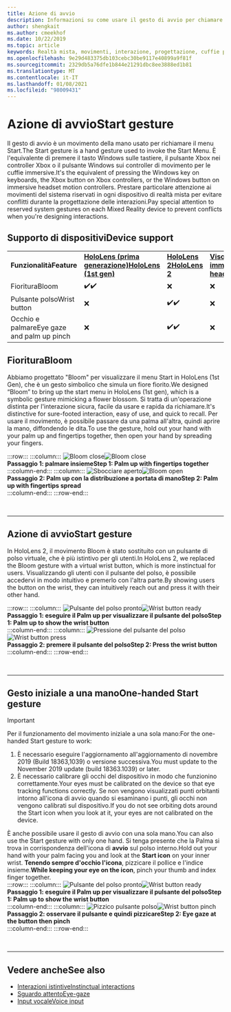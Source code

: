```yaml
---
title: Azione di avvio
description: Informazioni su come usare il gesto di avvio per chiamare il menu Start in HoloLens e gli auricolari immersivi con la realtà mista di Windows.
author: shengkait
ms.author: cmeekhof
ms.date: 10/22/2019
ms.topic: article
keywords: Realtà mista, movimenti, interazione, progettazione, cuffie per realtà mista, cuffie con realtà mista di Windows, auricolare realtà virtuale, HoloLens, MRTK, Toolkit realtà mista, Bloom
ms.openlocfilehash: 9e29d483375db103cebc30be9117e40899a9f81f
ms.sourcegitcommit: 2329db5a76dfe1b844e21291dbc8ee3888ed1b81
ms.translationtype: MT
ms.contentlocale: it-IT
ms.lasthandoff: 01/08/2021
ms.locfileid: "98009431"
---
```

# <a name="start-gesture"></a><span data-ttu-id="2ea0d-104">Azione di avvio</span><span class="sxs-lookup"><span data-stu-id="2ea0d-104">Start gesture</span></span>

<span data-ttu-id="2ea0d-105">Il gesto di avvio è un movimento della mano usato per richiamare il menu Start.</span><span class="sxs-lookup"><span data-stu-id="2ea0d-105">The Start gesture is a hand gesture used to invoke the Start Menu.</span></span> <span data-ttu-id="2ea0d-106">È l'equivalente di premere il tasto Windows sulle tastiere, il pulsante Xbox nei controller Xbox o il pulsante Windows sui controller di movimento per le cuffie immersive.</span><span class="sxs-lookup"><span data-stu-id="2ea0d-106">It's the equivalent of pressing the Windows key on keyboards, the Xbox button on Xbox controllers, or the Windows button on immersive headset motion controllers.</span></span> <span data-ttu-id="2ea0d-107">Prestare particolare attenzione ai movimenti del sistema riservati in ogni dispositivo di realtà mista per evitare conflitti durante la progettazione delle interazioni.</span><span class="sxs-lookup"><span data-stu-id="2ea0d-107">Pay special attention to reserved system gestures on each Mixed Reality device to prevent conflicts when you're designing interactions.</span></span>

## <a name="device-support"></a><span data-ttu-id="2ea0d-108">Supporto di dispositivi</span><span class="sxs-lookup"><span data-stu-id="2ea0d-108">Device support</span></span>

<table>
    <colgroup>
    <col width="25%" />
    <col width="25%" />
    <col width="25%" />
    <col width="25%" />
    </colgroup>
    <tr>
        <td><span data-ttu-id="2ea0d-109"><strong>Funzionalità</strong></span><span class="sxs-lookup"><span data-stu-id="2ea0d-109"><strong>Feature</strong></span></span></td>
        <td><span data-ttu-id="2ea0d-110"><a href="../hololens-hardware-details.md"><strong>HoloLens (prima generazione)</strong></a></span><span class="sxs-lookup"><span data-stu-id="2ea0d-110"><a href="../hololens-hardware-details.md"><strong>HoloLens (1st gen)</strong></a></span></span></td>
        <td><span data-ttu-id="2ea0d-111"><a href="https://docs.microsoft.com/hololens/hololens2-hardware"><strong>HoloLens 2</strong></span><span class="sxs-lookup"><span data-stu-id="2ea0d-111"><a href="https://docs.microsoft.com/hololens/hololens2-hardware"><strong>HoloLens 2</strong></span></span></td>
        <td><span data-ttu-id="2ea0d-112"><a href="../discover/immersive-headset-hardware-details.md"><strong>Visori VR immersive</strong></a></span><span class="sxs-lookup"><span data-stu-id="2ea0d-112"><a href="../discover/immersive-headset-hardware-details.md"><strong>Immersive headsets</strong></a></span></span></td>
    </tr>
     <tr>
        <td><span data-ttu-id="2ea0d-113">Fioritura</span><span class="sxs-lookup"><span data-stu-id="2ea0d-113">Bloom</span></span></td>
        <td><span data-ttu-id="2ea0d-114">✔️</span><span class="sxs-lookup"><span data-stu-id="2ea0d-114">✔️</span></span></td>
        <td>❌</td>
        <td>❌</td>
    </tr>
     <tr>
        <td><span data-ttu-id="2ea0d-115">Pulsante polso</span><span class="sxs-lookup"><span data-stu-id="2ea0d-115">Wrist button</span></span></td>
        <td>❌</td>
        <td><span data-ttu-id="2ea0d-116">✔️</span><span class="sxs-lookup"><span data-stu-id="2ea0d-116">✔️</span></span></td>
        <td>❌</td>
    </tr>
    <tr>
        <td><span data-ttu-id="2ea0d-117">Occhio e palmare</span><span class="sxs-lookup"><span data-stu-id="2ea0d-117">Eye gaze and palm up pinch</span></span></td>
        <td>❌</td>
        <td><span data-ttu-id="2ea0d-118">✔️</span><span class="sxs-lookup"><span data-stu-id="2ea0d-118">✔️</span></span></td>
        <td>❌</td>
    </tr>
</table>

## <a name="bloom"></a><span data-ttu-id="2ea0d-119">Fioritura</span><span class="sxs-lookup"><span data-stu-id="2ea0d-119">Bloom</span></span>

<span data-ttu-id="2ea0d-120">Abbiamo progettato "Bloom" per visualizzare il menu Start in HoloLens (1st Gen), che è un gesto simbolico che simula un fiore fiorito.</span><span class="sxs-lookup"><span data-stu-id="2ea0d-120">We designed “Bloom” to bring up the start menu in HoloLens (1st gen), which is a symbolic gesture mimicking a flower blossom.</span></span> <span data-ttu-id="2ea0d-121">Si tratta di un'operazione distinta per l'interazione sicura, facile da usare e rapida da richiamare.</span><span class="sxs-lookup"><span data-stu-id="2ea0d-121">It's distinctive for sure-footed interaction, easy of use, and quick to recall.</span></span> <span data-ttu-id="2ea0d-122">Per usare il movimento, è possibile passare da una palma all'altra, quindi aprire la mano, diffondendo le dita.</span><span class="sxs-lookup"><span data-stu-id="2ea0d-122">To use the gesture, hold out your hand with your palm up and fingertips together, then open your hand by spreading your fingers.</span></span>

:::row:::
    :::column:::
        <span data-ttu-id="2ea0d-123">![Bloom close](images/bloom-close.png)</span><span class="sxs-lookup"><span data-stu-id="2ea0d-123">![Bloom close](images/bloom-close.png)</span></span><br>
        <span data-ttu-id="2ea0d-124">**Passaggio 1: palmare insieme**</span><span class="sxs-lookup"><span data-stu-id="2ea0d-124">**Step 1: Palm up with fingertips together**</span></span><br>
    :::column-end:::
    :::column:::
        <span data-ttu-id="2ea0d-125">![Sbocciare aperto](images/bloom-open.png)</span><span class="sxs-lookup"><span data-stu-id="2ea0d-125">![Bloom open](images/bloom-open.png)</span></span><br>
        <span data-ttu-id="2ea0d-126">**Passaggio 2: Palm up con la distribuzione a portata di mano**</span><span class="sxs-lookup"><span data-stu-id="2ea0d-126">**Step 2: Palm up with fingertips spread**</span></span><br>
    :::column-end:::
:::row-end:::

<br>

---

## <a name="start-gesture"></a><span data-ttu-id="2ea0d-127">Azione di avvio</span><span class="sxs-lookup"><span data-stu-id="2ea0d-127">Start gesture</span></span>

<span data-ttu-id="2ea0d-128">In HoloLens 2, il movimento Bloom è stato sostituito con un pulsante di polso virtuale, che è più istintivo per gli utenti.</span><span class="sxs-lookup"><span data-stu-id="2ea0d-128">In HoloLens 2, we replaced the Bloom gesture with a virtual wrist button, which is more instinctual for users.</span></span> <span data-ttu-id="2ea0d-129">Visualizzando gli utenti con il pulsante del polso, è possibile accedervi in modo intuitivo e premerlo con l'altra parte.</span><span class="sxs-lookup"><span data-stu-id="2ea0d-129">By showing users the button on the wrist, they can intuitively reach out and press it with their other hand.</span></span>

:::row:::
    :::column:::
        <span data-ttu-id="2ea0d-130">![Pulsante del polso pronto](images/wrist-button-ready.png)</span><span class="sxs-lookup"><span data-stu-id="2ea0d-130">![Wrist button ready](images/wrist-button-ready.png)</span></span><br>
        <span data-ttu-id="2ea0d-131">**Passaggio 1: eseguire il Palm up per visualizzare il pulsante del polso**</span><span class="sxs-lookup"><span data-stu-id="2ea0d-131">**Step 1: Palm up to show the wrist button**</span></span><br>
    :::column-end:::
    :::column:::
        <span data-ttu-id="2ea0d-132">![Pressione del pulsante del polso](images/wrist-button-press.png)</span><span class="sxs-lookup"><span data-stu-id="2ea0d-132">![Wrist button press](images/wrist-button-press.png)</span></span><br>
        <span data-ttu-id="2ea0d-133">**Passaggio 2: premere il pulsante del polso**</span><span class="sxs-lookup"><span data-stu-id="2ea0d-133">**Step 2: Press the wrist button**</span></span><br>
    :::column-end:::
:::row-end:::

<br>

---

## <a name="one-handed-start-gesture"></a><span data-ttu-id="2ea0d-134">Gesto iniziale a una mano</span><span class="sxs-lookup"><span data-stu-id="2ea0d-134">One-handed Start gesture</span></span>

> [!IMPORTANT]
> <span data-ttu-id="2ea0d-135">Per il funzionamento del movimento iniziale a una sola mano:</span><span class="sxs-lookup"><span data-stu-id="2ea0d-135">For the one-handed Start gesture to work:</span></span>
>
> 1. <span data-ttu-id="2ea0d-136">È necessario eseguire l'aggiornamento all'aggiornamento di novembre 2019 (Build 18363,1039) o versione successiva.</span><span class="sxs-lookup"><span data-stu-id="2ea0d-136">You must update to the November 2019 update (build 18363.1039) or later.</span></span>
> 1. <span data-ttu-id="2ea0d-137">È necessario calibrare gli occhi del dispositivo in modo che funzionino correttamente.</span><span class="sxs-lookup"><span data-stu-id="2ea0d-137">Your eyes must be calibrated on the device so that eye tracking functions correctly.</span></span> <span data-ttu-id="2ea0d-138">Se non vengono visualizzati punti orbitanti intorno all'icona di avvio quando si esaminano i punti, gli occhi non vengono calibrati sul dispositivo.</span><span class="sxs-lookup"><span data-stu-id="2ea0d-138">If you do not see orbiting dots around the Start icon when you look at it, your eyes are not calibrated on the device.</span></span>

<span data-ttu-id="2ea0d-139">È anche possibile usare il gesto di avvio con una sola mano.</span><span class="sxs-lookup"><span data-stu-id="2ea0d-139">You can also use the Start gesture with only one hand.</span></span> <span data-ttu-id="2ea0d-140">Si tenga presente che la Palma si trova in corrispondenza dell'icona di **avvio** sul polso interno.</span><span class="sxs-lookup"><span data-stu-id="2ea0d-140">Hold out your hand with your palm facing you and look at the **Start icon** on your inner wrist.</span></span> <span data-ttu-id="2ea0d-141">**Tenendo sempre d'occhio l'icona**, pizzicare il pollice e l'indice insieme.</span><span class="sxs-lookup"><span data-stu-id="2ea0d-141">**While keeping your eye on the icon**, pinch your thumb and index finger together.</span></span><br>
:::row:::
    :::column:::
        <span data-ttu-id="2ea0d-142">![Pulsante del polso pronto](images/wrist-button-ready.png)</span><span class="sxs-lookup"><span data-stu-id="2ea0d-142">![Wrist button ready](images/wrist-button-ready.png)</span></span><br>
        <span data-ttu-id="2ea0d-143">**Passaggio 1: eseguire il Palm up per visualizzare il pulsante del polso**</span><span class="sxs-lookup"><span data-stu-id="2ea0d-143">**Step 1: Palm up to show the wrist button**</span></span><br>
    :::column-end:::
    :::column:::
        <span data-ttu-id="2ea0d-144">![Pizzico pulsante polso](images/wrist-button-pinch.png)</span><span class="sxs-lookup"><span data-stu-id="2ea0d-144">![Wrist button pinch](images/wrist-button-pinch.png)</span></span><br>
        <span data-ttu-id="2ea0d-145">**Passaggio 2: osservare il pulsante e quindi pizzicare**</span><span class="sxs-lookup"><span data-stu-id="2ea0d-145">**Step 2: Eye gaze at the button then pinch**</span></span><br>
    :::column-end:::
:::row-end:::

<br>

---

## <a name="see-also"></a><span data-ttu-id="2ea0d-146">Vedere anche</span><span class="sxs-lookup"><span data-stu-id="2ea0d-146">See also</span></span>

* [<span data-ttu-id="2ea0d-147">Interazioni istintive</span><span class="sxs-lookup"><span data-stu-id="2ea0d-147">Instinctual interactions</span></span>](interaction-fundamentals.md)
* [<span data-ttu-id="2ea0d-148">Sguardo attento</span><span class="sxs-lookup"><span data-stu-id="2ea0d-148">Eye-gaze</span></span>](eye-tracking.md)
* [<span data-ttu-id="2ea0d-149">Input vocale</span><span class="sxs-lookup"><span data-stu-id="2ea0d-149">Voice input</span></span>](voice-input.md)
